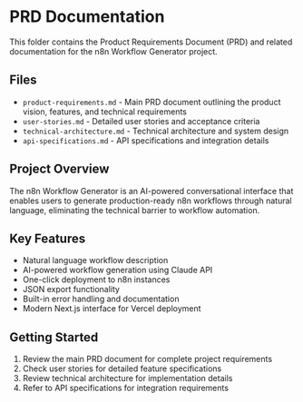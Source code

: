 # PRD Documentation

This folder contains the Product Requirements Document (PRD) and related documentation for the n8n Workflow Generator project.

## Files

- `product-requirements.md` - Main PRD document outlining the product vision, features, and technical requirements
- `user-stories.md` - Detailed user stories and acceptance criteria
- `technical-architecture.md` - Technical architecture and system design
- `api-specifications.md` - API specifications and integration details

## Project Overview

The n8n Workflow Generator is an AI-powered conversational interface that enables users to generate production-ready n8n workflows through natural language, eliminating the technical barrier to workflow automation.

## Key Features

- Natural language workflow description
- AI-powered workflow generation using Claude API
- One-click deployment to n8n instances
- JSON export functionality
- Built-in error handling and documentation
- Modern Next.js interface for Vercel deployment

## Getting Started

1. Review the main PRD document for complete project requirements
2. Check user stories for detailed feature specifications
3. Review technical architecture for implementation details
4. Refer to API specifications for integration requirements 